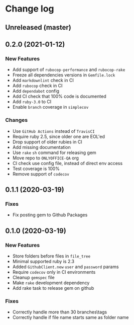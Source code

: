 # Change log

## Unreleased (master)

## 0.2.0 (2021-01-12)

### New Features

* Add support of `rubocop-performance` and `rubocop-rake`
* Freeze all dependencies versions in `Gemfile.lock`
* Add `markdownlint` check in CI
* Add `rubocop` check in CI
* Add `dependabot` config
* Add CI check that 100% code is documented
* Add `ruby-3.0` to CI
* Enable `branch` coverage in `simplecov`

### Changes

* Use `GitHub Actions` instead of `TravisCI`
* Require ruby 2.5, since older one are EOL'ed
* Drop support of older rubies in CI
* Add missing documentation
* Use `rake` `sh` command for releasing gem
* Move repo to `ONLYOFFICE-QA` org
* CI check use config file, instead of direct env access
* Test coverage is 100%
* Remove support of `codecov`

## 0.1.1 (2020-03-19)

### Fixes

* Fix posting gem to Github Packages

## 0.1.0 (2020-03-19)

### New Features

* Store folders before files in `file_tree`
* Minimal supported ruby is 2.3
* Added `GithubClient.new` `user` and `password` params
* Require `codecov` only in CI environments
* Cleanup `gemspec` file
* Make `rake` development dependency
* Add rake task to release gem on github

### Fixes

* Correctly handle more than 30 branches\tags
* Correctly handle if file name starts same as folder name
